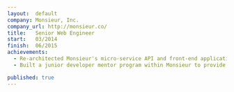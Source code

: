 ```yaml
---
layout:  default
company: Monsieur, Inc.
company_url: http://monsieur.co/
title:   Senior Web Engineer
start:   03/2014
finish:  06/2015
achievements:
  - Re-architected Monsieur's micro-service API and front-end application to successfully launch the second generation of their machine hardware
  - Built a junior developer mentor program within Monsieur to provide career oportunity to developers who otherwise would be turned away

published: true
---
```


